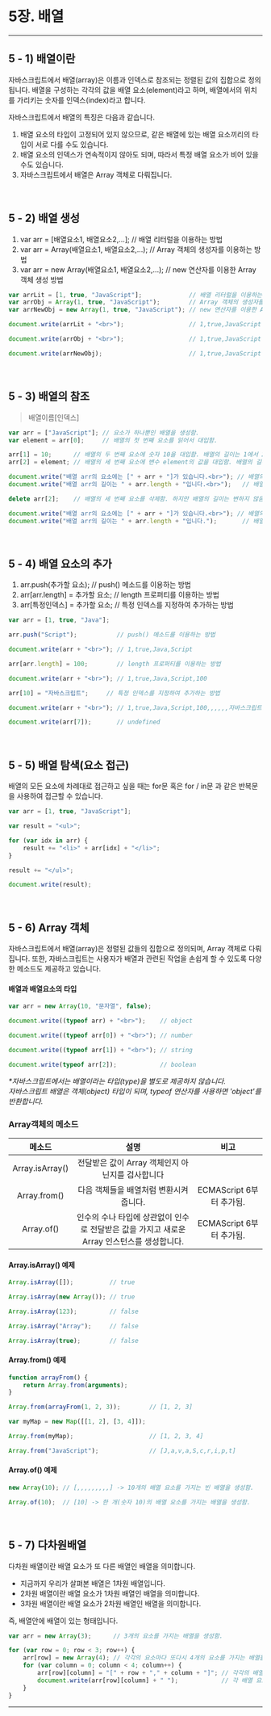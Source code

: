 # 5장. 배열

***

## 5 - 1) 배열이란

자바스크립트에서 배열(array)은 이름과 인덱스로 참조되는 정렬된 값의 집합으로 정의됩니다.
배열을 구성하는 각각의 값을 배열 요소(element)라고 하며, 배열에서의 위치를 가리키는 숫자를 인덱스(index)라고 합니다.

자바스크립트에서 배열의 특징은 다음과 같습니다.

1. 배열 요소의 타입이 고정되어 있지 않으므로, 같은 배열에 있는 배열 요소끼리의 타입이 서로 다를 수도 있습니다.
2. 배열 요소의 인덱스가 연속적이지 않아도 되며, 따라서 특정 배열 요소가 비어 있을 수도 있습니다.
3. 자바스크립트에서 배열은 Array 객체로 다뤄집니다.

<br/>

## 5 - 2) 배열 생성

1. var arr = [배열요소1, 배열요소2,...];          // 배열 리터럴을 이용하는 방법
2. var arr = Array(배열요소1, 배열요소2,...);     // Array 객체의 생성자를 이용하는 방법
3. var arr = new Array(배열요소1, 배열요소2,...); // new 연산자를 이용한 Array 객체 생성 방법

```javascript
var arrLit = [1, true, "JavaScript"];             // 배열 리터럴을 이용하는 방법
var arrObj = Array(1, true, "JavaScript");        // Array 객체의 생성자를 이용하는 방법
var arrNewObj = new Array(1, true, "JavaScript"); // new 연산자를 이용한 Array 객체 생성 방법

document.write(arrLit + "<br>");                  // 1,true,JavaScript

document.write(arrObj + "<br>");                  // 1,true,JavaScript 

document.write(arrNewObj);                        // 1,true,JavaScript
```

<br/>

## 5 - 3) 배열의 참조

>배열이름[인덱스]

```javascript
var arr = ["JavaScript"]; // 요소가 하나뿐인 배열을 생성함.
var element = arr[0];     // 배열의 첫 번째 요소를 읽어서 대입함.

arr[1] = 10;      // 배열의 두 번째 요소에 숫자 10을 대입함. 배열의 길이는 1에서 2로 늘어남.
arr[2] = element; // 배열의 세 번째 요소에 변수 element의 값을 대입함. 배열의 길이는 2에서 3으로 늘어남.

document.write("배열 arr의 요소에는 [" + arr + "]가 있습니다.<br>"); // 배열의 요소를 모두 출력함.
document.write("배열 arr의 길이는 " + arr.length + "입니다.<br>");   // 배열의 길이를 출력함.

delete arr[2];    // 배열의 세 번째 요소를 삭제함. 하지만 배열의 길이는 변하지 않음.

document.write("배열 arr의 요소에는 [" + arr + "]가 있습니다.<br>"); // 배열의 요소를 모두 출력함.
document.write("배열 arr의 길이는 " + arr.length + "입니다.");       // 배열의 길이를 출력함.
```

<br/>

## 5 - 4) 배열 요소의 추가

1. arr.push(추가할 요소);         // push() 메소드를 이용하는 방법
2. arr[arr.length] = 추가할 요소; // length 프로퍼티를 이용하는 방법
3. arr[특정인덱스] = 추가할 요소; // 특정 인덱스를 지정하여 추가하는 방법

```javascript
var arr = [1, true, "Java"];

arr.push("Script");           // push() 메소드를 이용하는 방법

document.write(arr + "<br>"); // 1,true,Java,Script

arr[arr.length] = 100;        // length 프로퍼티를 이용하는 방법

document.write(arr + "<br>"); // 1,true,Java,Script,100

arr[10] = "자바스크립트";     // 특정 인덱스를 지정하여 추가하는 방법

document.write(arr + "<br>"); // 1,true,Java,Script,100,,,,,,자바스크립트

document.write(arr[7]);       // undefined
```

<br/>

## 5 - 5) 배열 탐색(요소 접근)

배열의 모든 요소에 차례대로 접근하고 싶을 때는 for문 혹은 for / in문 과 같은 반복문을 사용하여 접근할 수 있습니다.

```javascript
var arr = [1, true, "JavaScript"];

var result = "<ul>";

for (var idx in arr) {
    result += "<li>" + arr[idx] + "</li>";
}

result += "</ul>";

document.write(result);
```

<br/>

## 5 - 6) Array 객체

자바스크립트에서 배열(array)은 정렬된 값들의 집합으로 정의되며, Array 객체로 다뤄집니다.
또한, 자바스크립트는 사용자가 배열과 관련된 작업을 손쉽게 할 수 있도록 다양한 메소드도 제공하고 있습니다.

#### 배열과 배열요소의 타입
```javascript
var arr = new Array(10, "문자열", false);

document.write((typeof arr) + "<br>");    // object

document.write((typeof arr[0]) + "<br>"); // number

document.write((typeof arr[1]) + "<br>"); // string

document.write(typeof arr[2]);            // boolean
```

_*자바스크립트에서는 배열이라는 타입(type)을 별도로 제공하지 않습니다.<br/> 자바스크립트 배열은 객체(object) 타입이 되며, typeof 연산자를 사용하면 'object'를 반환합니다._

### Array객체의 메소드

| 메소드 | 설명 | 비고 |
|:---:|:---:|:---:|
| Array.isArray() | 전달받은 값이 Array 객체인지 아닌지를 검사합니다 |
| Array.from() | 다음 객체들을 배열처럼 변환시켜 줍니다. | ECMAScript 6부터 추가됨. |
| Array.of() | 인수의 수나 타입에 상관없이 인수로 전달받은 값을 가지고 새로운 Array 인스턴스를 생성합니다.| ECMAScript 6부터 추가됨.|

#### Array.isArray() 예제
```javascript
Array.isArray([]);          // true

Array.isArray(new Array()); // true

Array.isArray(123);         // false

Array.isArray("Array");     // false

Array.isArray(true);        // false
```

#### Array.from() 예제
```javascript
function arrayFrom() {
    return Array.from(arguments);
}

Array.from(arrayFrom(1, 2, 3));        // [1, 2, 3]

var myMap = new Map([[1, 2], [3, 4]]);

Array.from(myMap);                     // [1, 2, 3, 4]

Array.from("JavaScript");              // [J,a,v,a,S,c,r,i,p,t]
```

#### Array.of() 예제
```javascript
new Array(10); // [,,,,,,,,,] -> 10개의 배열 요소를 가지는 빈 배열을 생성함.

Array.of(10);  // [10] -> 한 개(숫자 10)의 배열 요소를 가지는 배열을 생성함.
```

<br/>

## 5 - 7) 다차원배열

다차원 배열이란 배열 요소가 또 다른 배열인 배열을 의미합니다.

- 지금까지 우리가 살펴본 배열은 1차원 배열입니다.
- 2차원 배열이란 배열 요소가 1차원 배열인 배열을 의미합니다. 
- 3차원 배열이란 배열 요소가 2차원 배열인 배열을 의미합니다.

즉, 배열안에 배열이 있는 형태입니다.

```javascript
var arr = new Array(3);      // 3개의 요소를 가지는 배열을 생성함.

for (var row = 0; row < 3; row++) {
    arr[row] = new Array(4); // 각각의 요소마다 또다시 4개의 요소를 가지는 배열을 생성함.
    for (var column = 0; column < 4; column++) {
        arr[row][column] = "[" + row + "," + column + "]"; // 각각의 배열 요소를 생성함.
        document.write(arr[row][column] + " ");            // 각 배열 요소에 접근함.
    }
}
```

***
